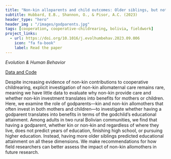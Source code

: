 ```yaml
---
title: "Non-kin alloparents and child outcomes: Older siblings, but not godparents, predict educational attainment in a rural context"
subtitle: Hubbard, E.B., Shannon, O., & Pisor, A.C. (2023)
header_type: "hero"
header_img : "/images/godparents.jpg"
tags: [cooperation, cooperative-childrearing, bolivia, fieldwork]
project_links:
  - url: https://doi.org/10.1016/j.evolhumbehav.2023.09.006
    icon: "fa fa-book"
    label: Read the paper
---
```

*Evolution & Human Behavior*

<i class="fa-solid fa-database"></i><a href="https://osf.io/bhx5g/" class="btn">Data and Code</a>

Despite increasing evidence of non-kin contributions to cooperative childrearing, explicit investigation of non-kin allomaternal care remains rare, meaning we have little data to evaluate why non-kin provide care and whether non-kin investment translates into benefits for mothers or children. Here, we examine the role of godparents—kin and non-kin allomothers that often invest in both mothers and children—to investigate whether having a godparent translates into benefits in terms of the godchild’s educational attainment. Among adults in two rural Bolivian communities, we find that having a godparent, whether kin or non-kin and regardless of where they live, does not predict years of education, finishing high school, or pursuing higher education. Instead, having more older siblings predicted educational attainment on all these dimensions. We make recommendations for how field researchers can better assess the impact of non-kin allomothers in future research.
